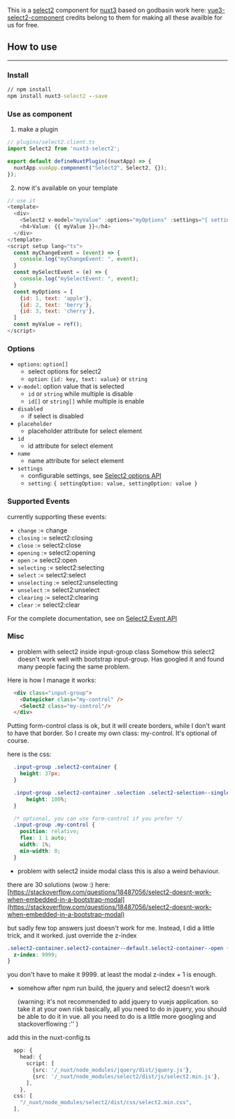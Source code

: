 This is a [select2](https://select2.org/) component for [nuxt3](https://v3.nuxtjs.org/) based on godbasin work here: [vue3-select2-component](https://github.com/godbasin/vue-select2/tree/npm-publish-code-for-vue3)  credits belong to them for making all these availble for us for free.


## How to use
---
### Install
``` cmd
// npm install
npm install nuxt3-select2 --save
```

### Use as component
1. make a plugin
``` javascript
// plugins/select2.client.ts
import Select2 from 'nuxt3-select2';

export default defineNuxtPlugin((nuxtApp) => {
  nuxtApp.vueApp.component("Select2", Select2, {});
});
```

2. now it's available on your template
``` javascript
// use it
<template>
  <div>
    <Select2 v-model="myValue" :options="myOptions" :settings="{ settingOption: value, settingOption: value }" @change="myChangeEvent($event)" @select="mySelectEvent($event)" />
    <h4>Value: {{ myValue }}</h4>
  </div>
</template>
<script setup lang="ts">
  const myChangeEvent = (event) => {
    console.log("myChangeEvent: ", event);
  }
  const mySelectEvent = (e) => {
    console.log("mySelectEvent: ", event);
  }
  const myOptions = [
    {id: 1, text: 'apple'},
    {id: 2, text: 'berry'},
    {id: 3, text: 'cherry'},
  ]
  const myValue = ref();
</script>
```

### Options
- `options`: `option[]`
  - select options for select2
  - `option`: `{id: key, text: value}` or `string`
- `v-model`: option value that is selected
  - `id` or `string` while multiple is disable
  - `id[]` or `string[]` while multiple is enable
- `disabled`
  - if select is disabled
- `placeholder`
  - placeholder attribute for select element
- `id`
  - id attribute for select element
- `name`
  - name attribute for select element
- `settings`
  - configurable settings, see [Select2 options API](https://select2.org/configuration/options-api)
  - `setting`: `{ settingOption: value, settingOption: value }`

### Supported Events
currently supporting these events:
- `change` := change
- `closing` := select2:closing
- `close` := select2:close
- `opening` := select2:opening
- `open` := select2:open
- `selecting` := select2:selecting
- `select` := select2:select
- `unselecting` := select2:unselecting
- `unselect` := select2:unselect
- `clearing` := select2:clearing
- `clear` := select2:clear


For the complete documentation, see on [Select2 Event API](https://select2.org/programmatic-control/events)



### Misc

- problem with select2 inside input-group class
Somehow this select2 doesn't work well with bootstrap input-group. Has googled it and found many people facing the same problem.

Here is how I manage it works:

```html
  <div class="input-group">
    <Datepicker class="my-control" />
    <Select2 class="my-control"/>
  </div>
```

Putting form-control class is ok, but it will create borders, while I don't want to have that border. So I create my own class: my-control. It's optional of course.

here is the css:
``` css
  .input-group .select2-container {
    height: 37px;
  }

  .input-group .select2-container .selection .select2-selection--single {
      height: 100%;
  }

  /* optional, you can use form-control if you prefer */
  .input-group .my-control {
    position: relative;
    flex: 1 1 auto;
    width: 1%;
    min-width: 0;
  }
```

- problem with select2 inside modal class
this is also a weird behaviour.

there are 30 solutions (wow :) here: [https://stackoverflow.com/questions/18487056/select2-doesnt-work-when-embedded-in-a-bootstrap-modal](https://stackoverflow.com/questions/18487056/select2-doesnt-work-when-embedded-in-a-bootstrap-modal)

but sadly few top answers just doesn't work for me. Instead, I did a little trick, and it worked.
just override the z-index
```css
.select2-container.select2-container--default.select2-container--open {
  z-index: 9999;
}
```

you don't have to make it 9999. at least the modal z-index + 1 is enough.


-  somehow after npm run build, the jquery and select2 doesn't work

    (warning: it's not recommended to add jquery to vuejs application. so take it at your own risk
    basically, all you need to do in jquery, you should be able to do it in vue. all you need to do is a little more  googling and stackoverflowing :''
    )

add this in the nuxt-config.ts

```ts
  app: {
    head: {
      script: [
        {src: '/_nuxt/node_modules/jquery/dist/jquery.js'},
        {src: '/_nuxt/node_modules/select2/dist/js/select2.min.js'},
      ],
    },
  css: [
    "/_nuxt/node_modules/select2/dist/css/select2.min.css",
  ],
```
